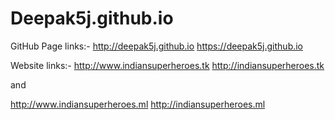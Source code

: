 # Deepak5j.github.io
GitHub Page links:-
 http://deepak5j.github.io
 https://deepak5j.github.io

Website links:-
http://www.indiansuperheroes.tk
http://indiansuperheroes.tk

and

http://www.indiansuperheroes.ml
http://indiansuperheroes.ml
